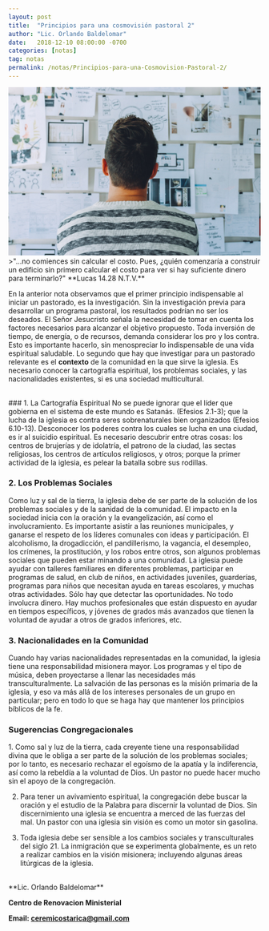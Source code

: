```yaml
---
layout: post
title:  "Principios para una cosmovisión pastoral 2"
author: "Lic. Orlando Baldelomar"
date:   2018-12-10 08:00:00 -0700
categories: [notas]
tag: notas
permalink: /notas/Principios-para-una-Cosmovision-Pastoral-2/
---
```

<img src="/assets/img/cosmovision.jpeg" class="img-fluid" alt="Responsive image">

<br>
>"...no comiences sin calcular el costo. Pues, ¿quién comenzaría a construir un edificio sin primero calcular el costo para ver si hay suficiente dinero para terminarlo?"
**Lucas 14.28 N.T.V.**


<br>

En la anterior nota observamos que el primer principio indispensable al iniciar un pastorado, es la investigación. Sin la investigación previa para desarrollar un programa pastoral, los resultados podrían no ser los deseados. El Señor Jesucristo señala la necesidad de tomar en cuenta los factores necesarios para alcanzar el objetivo propuesto. Toda inversión de tiempo, de energía, o de recursos, demanda considerar los pro y los contra. Esto es importante hacerlo, sin menospreciar lo indispensable de una vida espiritual saludable. Lo segundo que hay que investigar para un pastorado relevante es el **contexto** de la comunidad en la que sirve la iglesia. Es necesario conocer la cartografía espiritual, los problemas sociales, y las nacionalidades existentes, si es una sociedad multicultural.

<br>
### 1. La Cartografía Espiritual
No se puede ignorar que el líder que gobierna en el sistema de este mundo es Satanás. (Efesios 2.1-3); que la lucha de la iglesia es contra seres sobrenaturales bien organizados  (Efesios 6.10-13). Desconocer los poderes contra los cuales se lucha en una ciudad, es ir al suicidio espiritual. Es necesario descubrir entre otras cosas: los centros de brujerías y de idolatría, el patrono de  la ciudad, las sectas religiosas, los centros de artículos religiosos, y otros; porque la primer actividad de la iglesia, es pelear la batalla sobre sus rodillas.

### 2. Los Problemas Sociales
Como luz y sal de la tierra, la iglesia debe de ser parte de la solución de los problemas sociales y de la sanidad de la comunidad. El impacto en la sociedad inicia con la oración y la evangelización, así como el involucramiento. Es importante asistir a las reuniones municipales, y ganarse el respeto de los líderes comunales con ideas y participación. 
El alcoholismo, la drogadicción, el pandillerismo, la vagancia, el desempleo, los crímenes, la prostitución, y los robos entre otros, son algunos problemas sociales que pueden estar minando a una comunidad. La iglesia puede ayudar con talleres familiares en diferentes problemas, participar en programas de salud, en club de niños, 
en actividades juveniles, guarderías, programas para niños que necesitan ayuda en tareas escolares, y muchas otras actividades.  Sólo hay que detectar las oportunidades. No todo involucra dinero. Hay muchos profesionales que están dispuesto en ayudar en  tiempos  específicos, y jóvenes de grados más avanzados que tienen la voluntad de ayudar a otros de grados inferiores, etc.
 

### 3. Nacionalidades en la Comunidad
Cuando hay varias nacionalidades representadas en la comunidad, la iglesia tiene una responsabilidad misionera mayor. Los programas y el tipo de música, deben proyectarse a llenar las necesidades más transculturalmente. La salvación de las personas es la misión primaria de la iglesia, y eso va más allá de los intereses personales de un grupo en particular; pero en todo lo que se haga hay que mantener los principios bíblicos de la fe.

<h3 class="text-center">Sugerencias Congregacionales</h3>
1. Como sal y luz de la tierra, cada creyente tiene una responsabilidad divina que le obliga a ser parte de la solución de los problemas sociales; por lo tanto, es necesario rechazar el egoísmo de la apatía y la indiferencia, así como la rebeldía a la voluntad de Dios. Un pastor no puede hacer mucho sin el apoyo de la congregación.

2. Para tener un avivamiento espiritual, la congregación debe buscar la oración y el estudio de la Palabra para discernir la voluntad de Dios. Sin discernimiento una iglesia se encuentra a merced de las fuerzas del mal. Un pastor con una iglesia sin visión es como un motor sin gasolina. 

3. Toda iglesia debe ser sensible a los cambios sociales y transculturales del siglo 21. La inmigración que se experimenta globalmente, es un reto a realizar cambios en la visión misionera; incluyendo algunas áreas litúrgicas de la iglesia.


<br>
**Lic. Orlando Baldelomar**

**Centro de Renovacion Ministerial**

**Email: ceremicostarica@gmail.com**
